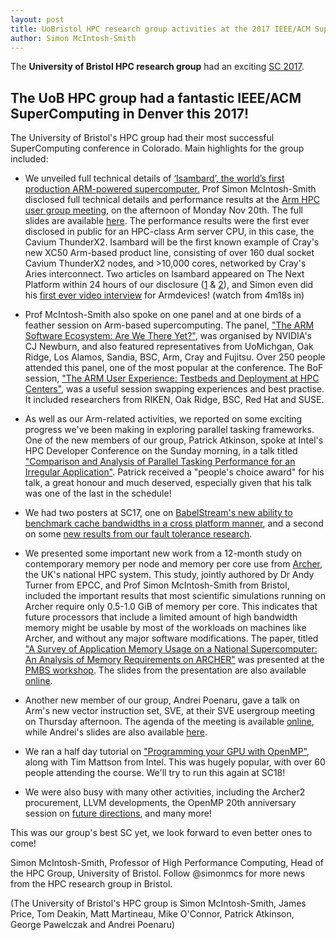 ```yaml
---
layout: post
title: UoBristol HPC research group activities at the 2017 IEEE/ACM Supercomputing Conference in Denver
author: Simon McIntosh-Smith
---
```


The **University of Bristol HPC research group** had an exciting [SC 2017](http://sc17.supercomputing.org).


## The UoB HPC group had a fantastic IEEE/ACM SuperComputing in Denver this 2017!

The University of Bristol's HPC group had their most successful SuperComputing conference in Colorado. Main highlights for the group included:

* We unveiled full technical details of [‘Isambard’, the world’s first production ARM-powered supercomputer.](http://gw4.ac.uk/isambard/)
Prof Simon McIntosh-Smith disclosed full technical details and performance results at the [Arm HPC user group meeting](http://www.goingarm.com), on the afternoon of Monday Nov 20th. The full slides are available [here](http://www.goingarm.com/slides/2017/SC17/GoingArm_SC17_Bristol_Isambard.pdf).
The performance results were the first ever disclosed in public for an HPC-class Arm server CPU, in this case, the Cavium ThunderX2. Isambard will be the first known example of Cray's new XC50 Arm-based product line, consisting of over 160 dual socket Cavium ThunderX2 nodes, and >10,000 cores, networked by Cray's Aries interconnect.
Two articles on Isambard appeared on The Next Platform within 24 hours of our disclosure ([1](https://www.nextplatform.com/2017/11/13/cray-arms-highest-end-supercomputer-thunderx2/) & [2](https://insidehpc.com/2017/03/gw4-unveils-arm-powered-isambard-supercomputer-cray/)), and Simon even did his [first ever video interview](http://armdevices.net/2017/11/19/cray-arm-supercomputer-with-cavium-thunderx2-in-gw4-isambard-with-simon-mcintosh-smith/) for Armdevices! (watch from 4m18s in)

* Prof McIntosh-Smith also spoke on one panel and at one birds of a feather session on Arm-based supercomputing.
The panel, ["The ARM Software Ecosystem: Are We There Yet?"](http://sc17.supercomputing.org/presentation/?id=pan104&sess=sess246), was organised by NVIDIA's CJ Newburn, and also featured representatives from UoMichgan, Oak Ridge, Los Alamos, Sandia, BSC, Arm, Cray and Fujitsu. Over 250 people attended this panel, one of the most popular at the conference.
The BoF session, ["The ARM User Experience: Testbeds and Deployment at HPC Centers"](http://sc17.supercomputing.org/presentation/?id=bof219&sess=sess315), was a useful session swapping experiences and best practise. It included researchers from RIKEN, Oak Ridge, BSC, Red Hat and SUSE.

* As well as our Arm-related activities, we reported on some exciting progress we've been making in exploring parallel tasking frameworks.
One of the new members of our group, Patrick Atkinson, spoke at Intel's HPC Developer Conference on the Sunday morning, in a talk titled ["Comparison and Analysis of Parallel Tasking Performance for an Irregular Application"]({{site.url}}/assets/intel-dev-con-fmm-slides.pdf). 
Patrick received a "people's choice award" for his talk, a great honour and much deserved, especially given that his talk was one of the last in the schedule!

* We had two posters at SC17, one on [BabelStream's new ability to benchmark cache bandwidths in a cross platform manner](http://sc17.supercomputing.org/SC17%20Archive/tech_poster/tech_poster_pages/post155.html), 
and a second on some [new results from our fault tolerance research](http://sc17.supercomputing.org/SC17%20Archive/tech_poster/tech_poster_pages/post174.html).

* We presented some important new work from a 12-month study on contemporary memory per node and memory per core use from [Archer](https://www.archer.ac.uk), the UK's national HPC system.
This study, jointly authored by Dr Andy Turner from EPCC, and Prof Simon McIntosh-Smith from Bristol, included the important results
that most scientific simulations running on Archer require only 0.5-1.0 GiB of memory per core. This indicates that future processors that include a
limited amount of high bandwidth memory might be usable by most of the workloads on machines like Archer, and without any major software modifications.
The paper, titled ["A Survey of Application Memory Usage on a National Supercomputer: An Analysis of Memory Requirements on ARCHER"](http://www.dcs.warwick.ac.uk/pmbs/pmbs/PMBS/papers/paper7.pdf)
was presented at the [PMBS workshop](http://www.dcs.warwick.ac.uk/pmbs/pmbs/PMBS/Schedule.html). The slides from the presentation
are also available [online](http://www.dcs.warwick.ac.uk/pmbs/pmbs/PMBS/pres/paper7.pdf).

* Another new member of our group, Andrei Poenaru, gave a talk on Arm's new vector instruction set, SVE, at their SVE usergroup meeting on Thursday afternoon.
The agenda of the meeting is available [online](https://www.eventbrite.co.uk/e/arm-sve-users-meeting-at-sc17-tickets-38933558321#),
while Andrei's slides are also available [here]({{site.url}}/assets/SVE_Users_Meeting.pdf).

* We ran a half day tutorial on ["Programming your GPU with OpenMP"](http://sc17.supercomputing.org/session/?sess=sess217), along with Tim Mattson from Intel. This was hugely popular, with over 60 people attending the course.
We'll try to run this again at SC18!

* We were also busy with many other activities, including the Archer2 procurement, LLVM developments, the OpenMP 20th anniversary session on
[future directions](http://sc17.supercomputing.org/presentation/?id=bof107&sess=sess316), and many more!

This was our group's best SC yet, we look forward to even better ones to come!

Simon McIntosh-Smith, Professor of High Performance Computing, Head of the HPC Group, University of Bristol. Follow @simonmcs for more news from the HPC research group in Bristol.

(The University of Bristol's HPC group is Simon McIntosh-Smith, James Price, Tom Deakin, Matt Martineau, Mike O'Connor, Patrick Atkinson, George Pawelczak and Andrei Poenaru)
